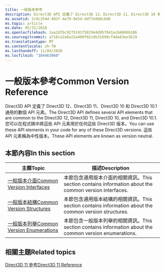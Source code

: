 ```yaml
---
title: 一般版本參考
description: Direct3D API 定義了 Direct3D 12、Direct3D 11、Direct3D 10 和 Direct3D 10.1 通用的數個 API 元素。
ms.assetid: 2c9c354d-402f-4e79-9e54-ddf7e9b0c6db
ms.topic: article
ms.date: 05/31/2018
ms.openlocfilehash: 1aa2d7bc9275191f582944d957941acb6808b186
ms.sourcegitcommit: a716ca2a6a22a400f02c6b31699cf4da83ee3619
ms.translationtype: MT
ms.contentlocale: zh-TW
ms.lasthandoff: 11/04/2020
ms.locfileid: "104463960"
---
```

# <a name="common-version-reference"></a><span data-ttu-id="eb3ea-103">一般版本參考</span><span class="sxs-lookup"><span data-stu-id="eb3ea-103">Common Version Reference</span></span>

<span data-ttu-id="eb3ea-104">Direct3D API 定義了 Direct3D 12、Direct3D 11、Direct3D 10 和 Direct3D 10.1 通用的數個 API 元素。</span><span class="sxs-lookup"><span data-stu-id="eb3ea-104">The Direct3D API defines several API elements that are common to the Direct3D 12, Direct3D 11, Direct3D 10, and Direct3D 10.1.</span></span> <span data-ttu-id="eb3ea-105">您可以在程式碼中將這些 API 元素用於任何這些 Direct3D 版本。</span><span class="sxs-lookup"><span data-stu-id="eb3ea-105">You can use these API elements in your code for any of these Direct3D versions.</span></span> <span data-ttu-id="eb3ea-106">這些 API 元素稱為中性版本。</span><span class="sxs-lookup"><span data-stu-id="eb3ea-106">These API elements are known as version neutral.</span></span>


## <a name="in-this-section"></a><span data-ttu-id="eb3ea-107">本節內容</span><span class="sxs-lookup"><span data-stu-id="eb3ea-107">In this section</span></span>



| <span data-ttu-id="eb3ea-108">主題</span><span class="sxs-lookup"><span data-stu-id="eb3ea-108">Topic</span></span>                                                                                            | <span data-ttu-id="eb3ea-109">描述</span><span class="sxs-lookup"><span data-stu-id="eb3ea-109">Description</span></span>                                                                         |
|--------------------------------------------------------------------------------------------------|-------------------------------------------------------------------------------------|
| [<span data-ttu-id="eb3ea-110">一般版本介面</span><span class="sxs-lookup"><span data-stu-id="eb3ea-110">Common Version Interfaces</span></span>](d3d11-graphics-reference-d3d11-common-interfaces.md)<br/>     | <span data-ttu-id="eb3ea-111">本節包含通用版本介面的相關資訊。</span><span class="sxs-lookup"><span data-stu-id="eb3ea-111">This section contains information about the common version interfaces.</span></span><br/>   |
| [<span data-ttu-id="eb3ea-112">一般版本結構</span><span class="sxs-lookup"><span data-stu-id="eb3ea-112">Common Version Structures</span></span>](d3d11-graphics-reference-d3d11-common-structures.md)<br/>     | <span data-ttu-id="eb3ea-113">本節包含通用版本結構的相關資訊。</span><span class="sxs-lookup"><span data-stu-id="eb3ea-113">This section contains information about the common version structures.</span></span><br/>   |
| [<span data-ttu-id="eb3ea-114">一般版本列舉</span><span class="sxs-lookup"><span data-stu-id="eb3ea-114">Common Version Enumerations</span></span>](d3d11-graphics-reference-d3d11-common-enumerations.md)<br/> | <span data-ttu-id="eb3ea-115">本節包含一般版本列舉的相關資訊。</span><span class="sxs-lookup"><span data-stu-id="eb3ea-115">This section contains information about the common version enumerations.</span></span><br/> |



 

## <a name="related-topics"></a><span data-ttu-id="eb3ea-116">相關主題</span><span class="sxs-lookup"><span data-stu-id="eb3ea-116">Related topics</span></span>

<dl> <dt>

[<span data-ttu-id="eb3ea-117">Direct3D 11 參考</span><span class="sxs-lookup"><span data-stu-id="eb3ea-117">Direct3D 11 Reference</span></span>](d3d11-graphics-reference.md)
</dt> </dl>

 

 





